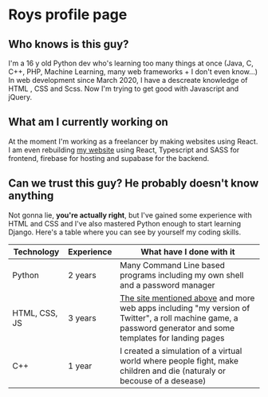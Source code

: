 # Roys profile page

## Who knows is this guy?

I'm a 16 y old Python dev who's learning too many things at once (Java, C, C++, PHP, Machine Learning, many web frameworks + I don't even know...)  
In web development since March 2020, I have a descreate knowledge of HTML , CSS and Scss. Now I'm trying to get good with Javascript and jQuery.  

## What am I currently working on

At the moment I'm working as a freelancer by making websites using React.
I am even rebuilding [my website](https://github.com/RoysManfo/RMHub) using React, Typescript and SASS for frontend, firebase for hosting and supabase for the backend.

## Can we trust this guy? He probably doesn't know anything

Not gonna lie, __you're actually right__, but I've gained some experience with HTML and CSS and I've also mastered Python enough to start learning Django. Here's a 
table where you can see by yourself my coding skills.

Technology | Experience | What have I done with it
------------ | ------------ | ------------
Python | 2 years | Many Command Line based programs including my own shell and a password manager
HTML, CSS, JS | 3 years | [The site mentioned above](https://roysmanfohub.web.app) and more web apps including "my version of Twitter", a roll machine game, a password generator and some templates for landing pages
C++ | 1 year | I created a simulation of a virtual world where people fight, make children and die (naturaly or becouse of a desease)
<!---
RoysManfo/RoysManfo is a ✨ special ✨ repository because its `README.md` (this file) appears on your GitHub profile.
You can click the Preview link to take a look at your changes.
--->
